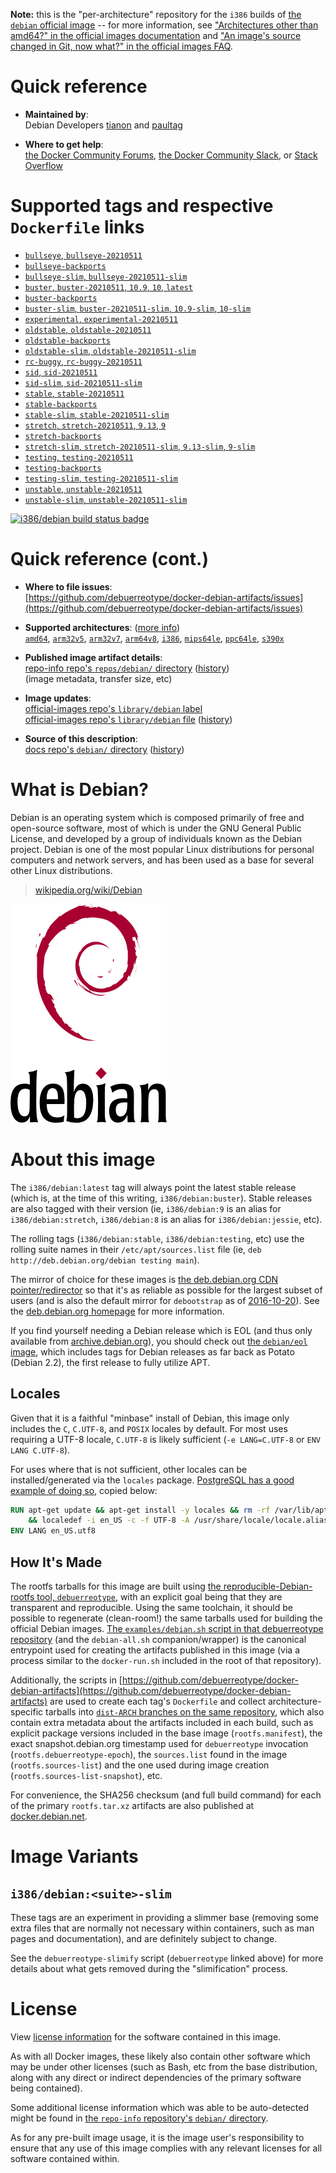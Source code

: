 <!--

********************************************************************************

WARNING:

    DO NOT EDIT "debian/README.md"

    IT IS AUTO-GENERATED

    (from the other files in "debian/" combined with a set of templates)

********************************************************************************

-->

**Note:** this is the "per-architecture" repository for the `i386` builds of [the `debian` official image](https://hub.docker.com/_/debian) -- for more information, see ["Architectures other than amd64?" in the official images documentation](https://github.com/docker-library/official-images#architectures-other-than-amd64) and ["An image's source changed in Git, now what?" in the official images FAQ](https://github.com/docker-library/faq#an-images-source-changed-in-git-now-what).

# Quick reference

-	**Maintained by**:  
	Debian Developers [tianon](https://qa.debian.org/developer.php?login=tianon) and [paultag](https://qa.debian.org/developer.php?login=paultag)

-	**Where to get help**:  
	[the Docker Community Forums](https://forums.docker.com/), [the Docker Community Slack](https://dockr.ly/slack), or [Stack Overflow](https://stackoverflow.com/search?tab=newest&q=docker)

# Supported tags and respective `Dockerfile` links

-	[`bullseye`, `bullseye-20210511`](https://github.com/debuerreotype/docker-debian-artifacts/blob/c940e6606ad94288fdf06711d31669852d56c677/bullseye/Dockerfile)
-	[`bullseye-backports`](https://github.com/debuerreotype/docker-debian-artifacts/blob/c940e6606ad94288fdf06711d31669852d56c677/bullseye/backports/Dockerfile)
-	[`bullseye-slim`, `bullseye-20210511-slim`](https://github.com/debuerreotype/docker-debian-artifacts/blob/c940e6606ad94288fdf06711d31669852d56c677/bullseye/slim/Dockerfile)
-	[`buster`, `buster-20210511`, `10.9`, `10`, `latest`](https://github.com/debuerreotype/docker-debian-artifacts/blob/c940e6606ad94288fdf06711d31669852d56c677/buster/Dockerfile)
-	[`buster-backports`](https://github.com/debuerreotype/docker-debian-artifacts/blob/c940e6606ad94288fdf06711d31669852d56c677/buster/backports/Dockerfile)
-	[`buster-slim`, `buster-20210511-slim`, `10.9-slim`, `10-slim`](https://github.com/debuerreotype/docker-debian-artifacts/blob/c940e6606ad94288fdf06711d31669852d56c677/buster/slim/Dockerfile)
-	[`experimental`, `experimental-20210511`](https://github.com/debuerreotype/docker-debian-artifacts/blob/c940e6606ad94288fdf06711d31669852d56c677/experimental/Dockerfile)
-	[`oldstable`, `oldstable-20210511`](https://github.com/debuerreotype/docker-debian-artifacts/blob/c940e6606ad94288fdf06711d31669852d56c677/oldstable/Dockerfile)
-	[`oldstable-backports`](https://github.com/debuerreotype/docker-debian-artifacts/blob/c940e6606ad94288fdf06711d31669852d56c677/oldstable/backports/Dockerfile)
-	[`oldstable-slim`, `oldstable-20210511-slim`](https://github.com/debuerreotype/docker-debian-artifacts/blob/c940e6606ad94288fdf06711d31669852d56c677/oldstable/slim/Dockerfile)
-	[`rc-buggy`, `rc-buggy-20210511`](https://github.com/debuerreotype/docker-debian-artifacts/blob/c940e6606ad94288fdf06711d31669852d56c677/rc-buggy/Dockerfile)
-	[`sid`, `sid-20210511`](https://github.com/debuerreotype/docker-debian-artifacts/blob/c940e6606ad94288fdf06711d31669852d56c677/sid/Dockerfile)
-	[`sid-slim`, `sid-20210511-slim`](https://github.com/debuerreotype/docker-debian-artifacts/blob/c940e6606ad94288fdf06711d31669852d56c677/sid/slim/Dockerfile)
-	[`stable`, `stable-20210511`](https://github.com/debuerreotype/docker-debian-artifacts/blob/c940e6606ad94288fdf06711d31669852d56c677/stable/Dockerfile)
-	[`stable-backports`](https://github.com/debuerreotype/docker-debian-artifacts/blob/c940e6606ad94288fdf06711d31669852d56c677/stable/backports/Dockerfile)
-	[`stable-slim`, `stable-20210511-slim`](https://github.com/debuerreotype/docker-debian-artifacts/blob/c940e6606ad94288fdf06711d31669852d56c677/stable/slim/Dockerfile)
-	[`stretch`, `stretch-20210511`, `9.13`, `9`](https://github.com/debuerreotype/docker-debian-artifacts/blob/c940e6606ad94288fdf06711d31669852d56c677/stretch/Dockerfile)
-	[`stretch-backports`](https://github.com/debuerreotype/docker-debian-artifacts/blob/c940e6606ad94288fdf06711d31669852d56c677/stretch/backports/Dockerfile)
-	[`stretch-slim`, `stretch-20210511-slim`, `9.13-slim`, `9-slim`](https://github.com/debuerreotype/docker-debian-artifacts/blob/c940e6606ad94288fdf06711d31669852d56c677/stretch/slim/Dockerfile)
-	[`testing`, `testing-20210511`](https://github.com/debuerreotype/docker-debian-artifacts/blob/c940e6606ad94288fdf06711d31669852d56c677/testing/Dockerfile)
-	[`testing-backports`](https://github.com/debuerreotype/docker-debian-artifacts/blob/c940e6606ad94288fdf06711d31669852d56c677/testing/backports/Dockerfile)
-	[`testing-slim`, `testing-20210511-slim`](https://github.com/debuerreotype/docker-debian-artifacts/blob/c940e6606ad94288fdf06711d31669852d56c677/testing/slim/Dockerfile)
-	[`unstable`, `unstable-20210511`](https://github.com/debuerreotype/docker-debian-artifacts/blob/c940e6606ad94288fdf06711d31669852d56c677/unstable/Dockerfile)
-	[`unstable-slim`, `unstable-20210511-slim`](https://github.com/debuerreotype/docker-debian-artifacts/blob/c940e6606ad94288fdf06711d31669852d56c677/unstable/slim/Dockerfile)

[![i386/debian build status badge](https://img.shields.io/jenkins/s/https/doi-janky.infosiftr.net/job/multiarch/job/i386/job/debian.svg?label=i386/debian%20%20build%20job)](https://doi-janky.infosiftr.net/job/multiarch/job/i386/job/debian/)

# Quick reference (cont.)

-	**Where to file issues**:  
	[https://github.com/debuerreotype/docker-debian-artifacts/issues](https://github.com/debuerreotype/docker-debian-artifacts/issues)

-	**Supported architectures**: ([more info](https://github.com/docker-library/official-images#architectures-other-than-amd64))  
	[`amd64`](https://hub.docker.com/r/amd64/debian/), [`arm32v5`](https://hub.docker.com/r/arm32v5/debian/), [`arm32v7`](https://hub.docker.com/r/arm32v7/debian/), [`arm64v8`](https://hub.docker.com/r/arm64v8/debian/), [`i386`](https://hub.docker.com/r/i386/debian/), [`mips64le`](https://hub.docker.com/r/mips64le/debian/), [`ppc64le`](https://hub.docker.com/r/ppc64le/debian/), [`s390x`](https://hub.docker.com/r/s390x/debian/)

-	**Published image artifact details**:  
	[repo-info repo's `repos/debian/` directory](https://github.com/docker-library/repo-info/blob/master/repos/debian) ([history](https://github.com/docker-library/repo-info/commits/master/repos/debian))  
	(image metadata, transfer size, etc)

-	**Image updates**:  
	[official-images repo's `library/debian` label](https://github.com/docker-library/official-images/issues?q=label%3Alibrary%2Fdebian)  
	[official-images repo's `library/debian` file](https://github.com/docker-library/official-images/blob/master/library/debian) ([history](https://github.com/docker-library/official-images/commits/master/library/debian))

-	**Source of this description**:  
	[docs repo's `debian/` directory](https://github.com/docker-library/docs/tree/master/debian) ([history](https://github.com/docker-library/docs/commits/master/debian))

# What is Debian?

Debian is an operating system which is composed primarily of free and open-source software, most of which is under the GNU General Public License, and developed by a group of individuals known as the Debian project. Debian is one of the most popular Linux distributions for personal computers and network servers, and has been used as a base for several other Linux distributions.

> [wikipedia.org/wiki/Debian](https://en.wikipedia.org/wiki/Debian)

![logo](https://raw.githubusercontent.com/docker-library/docs/b449be7df57e9ed9086bb5821bfb5d6cdc5d67a4/debian/logo.png)

# About this image

The `i386/debian:latest` tag will always point the latest stable release (which is, at the time of this writing, `i386/debian:buster`). Stable releases are also tagged with their version (ie, `i386/debian:9` is an alias for `i386/debian:stretch`, `i386/debian:8` is an alias for `i386/debian:jessie`, etc).

The rolling tags (`i386/debian:stable`, `i386/debian:testing`, etc) use the rolling suite names in their `/etc/apt/sources.list` file (ie, `deb http://deb.debian.org/debian testing main`).

The mirror of choice for these images is [the deb.debian.org CDN pointer/redirector](https://deb.debian.org) so that it's as reliable as possible for the largest subset of users (and is also the default mirror for `debootstrap` as of [2016-10-20](https://anonscm.debian.org/cgit/d-i/debootstrap.git/commit/?id=9e8bc60ad1ccf3a25ce7890526b70059f3e770de)). See the [deb.debian.org homepage](https://deb.debian.org) for more information.

If you find yourself needing a Debian release which is EOL (and thus only available from [archive.debian.org](http://archive.debian.org)), you should check out [the `debian/eol` image](https://hub.docker.com/r/debian/eol/), which includes tags for Debian releases as far back as Potato (Debian 2.2), the first release to fully utilize APT.

## Locales

Given that it is a faithful "minbase" install of Debian, this image only includes the `C`, `C.UTF-8`, and `POSIX` locales by default. For most uses requiring a UTF-8 locale, `C.UTF-8` is likely sufficient (`-e LANG=C.UTF-8` or `ENV LANG C.UTF-8`).

For uses where that is not sufficient, other locales can be installed/generated via the `locales` package. [PostgreSQL has a good example of doing so](https://github.com/docker-library/postgres/blob/69bc540ecfffecce72d49fa7e4a46680350037f9/9.6/Dockerfile#L21-L24), copied below:

```dockerfile
RUN apt-get update && apt-get install -y locales && rm -rf /var/lib/apt/lists/* \
	&& localedef -i en_US -c -f UTF-8 -A /usr/share/locale/locale.alias en_US.UTF-8
ENV LANG en_US.utf8
```

## How It's Made

The rootfs tarballs for this image are built using [the reproducible-Debian-rootfs tool, `debuerreotype`](https://github.com/debuerreotype/debuerreotype), with an explicit goal being that they are transparent and reproducible. Using the same toolchain, it should be possible to regenerate (clean-room!) the same tarballs used for building the official Debian images. [The `examples/debian.sh` script in that debuerreotype repository](https://github.com/debuerreotype/debuerreotype/blob/master/examples/debian.sh) (and the `debian-all.sh` companion/wrapper) is the canonical entrypoint used for creating the artifacts published in this image (via a process similar to the `docker-run.sh` included in the root of that repository).

Additionally, the scripts in [https://github.com/debuerreotype/docker-debian-artifacts](https://github.com/debuerreotype/docker-debian-artifacts) are used to create each tag's `Dockerfile` and collect architecture-specific tarballs into [`dist-ARCH` branches on the same repository](https://github.com/debuerreotype/docker-debian-artifacts/branches), which also contain extra metadata about the artifacts included in each build, such as explicit package versions included in the base image (`rootfs.manifest`), the exact snapshot.debian.org timestamp used for `debuerreotype` invocation (`rootfs.debuerreotype-epoch`), the `sources.list` found in the image (`rootfs.sources-list`) and the one used during image creation (`rootfs.sources-list-snapshot`), etc.

For convenience, the SHA256 checksum (and full build command) for each of the primary `rootfs.tar.xz` artifacts are also published at [docker.debian.net](https://docker.debian.net/).

# Image Variants

## `i386/debian:<suite>-slim`

These tags are an experiment in providing a slimmer base (removing some extra files that are normally not necessary within containers, such as man pages and documentation), and are definitely subject to change.

See the `debuerreotype-slimify` script (`debuerreotype` linked above) for more details about what gets removed during the "slimification" process.

# License

View [license information](https://www.debian.org/social_contract#guidelines) for the software contained in this image.

As with all Docker images, these likely also contain other software which may be under other licenses (such as Bash, etc from the base distribution, along with any direct or indirect dependencies of the primary software being contained).

Some additional license information which was able to be auto-detected might be found in [the `repo-info` repository's `debian/` directory](https://github.com/docker-library/repo-info/tree/master/repos/debian).

As for any pre-built image usage, it is the image user's responsibility to ensure that any use of this image complies with any relevant licenses for all software contained within.
